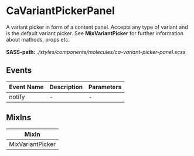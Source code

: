 # CaVariantPickerPanel

A variant picker in form of a content panel. Accepts any type of variant and is the default variant picker. See **MixVariantPicker** for further information about mathods, props etc.<br><br> **SASS-path:** _./styles/components/molecules/ca-variant-picker-panel.scss_

## Events

<!-- @vuese:CaVariantPickerPanel:events:start -->
|Event Name|Description|Parameters|
|---|---|---|
|notify|-|-|

<!-- @vuese:CaVariantPickerPanel:events:end -->


## MixIns

<!-- @vuese:CaVariantPickerPanel:mixIns:start -->
|MixIn|
|---|
|MixVariantPicker|

<!-- @vuese:CaVariantPickerPanel:mixIns:end -->


